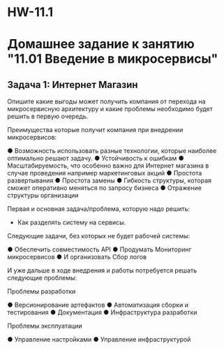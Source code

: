# HW-11.1

# Домашнее задание к занятию "11.01 Введение в микросервисы"

##  Задача 1: Интернет Магазин

Опишите какие выгоды может получить компания от перехода на микросервисную архитектуру
и какие проблемы необходимо будет решить в первую очередь.


Преимущества которые получит компания при внедрении микросервисов:

  ● Возможность использовать разные технологии, которые наиболее оптимально 
  решают задачу.
  ● Устойчивость к ошибкам
  ● Масштабируемость, что особенно важно для Интернет магазина в случае проведения
  например маркетинговых акций
  ● Простота развертывания
  ● Простота замены
  ● Гибкость структуры, которая сможет оперативно меняться по запросу бизнеса
  ● Отражение структуры организации

Первая и основная задача/проблема, которую надо решить:

  - Как разделять систему на сервисы. 

Следующие задачи, без которых не будет рабочей системы:

 ● Обеспечить совместимость API
 ● Продумать Мониторинг микросервисов 
 ● И организовать Сбор логов


И уже дальше в ходе внедрения и работы потребуется решать 
следующие проблемы:

Проблемы разработки

 ● Версионирование артефактов
 ● Автоматизация сборки и тестирования
 ● Документация
 ● Инфраструктура разработки


Проблемы эксплуатации

 ● Управление настройками
 ● Управление инфраструктурой
